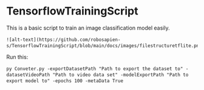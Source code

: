 # TensorflowTrainingScript

This is a basic script to train an image classification model easily.

	![alt-text](https://github.com/robosapien-s/TensorflowTrainingScript/blob/main/docs/images/filestructuretflite.png)

Run this:

	py Conveter.py -exportDatasetPath "Path to export the dataset to" -datasetVideoPath "Path to video data set" -modelExportPath "Path to export model to" -epochs 100 -metaData True


